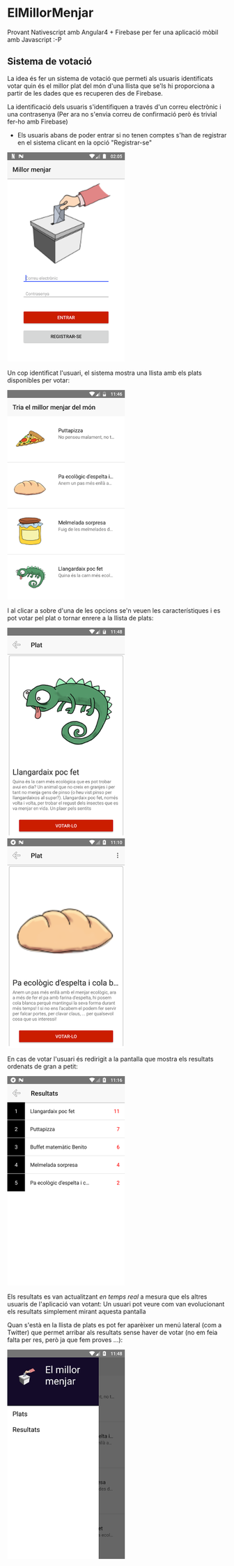 # ElMillorMenjar
Provant Nativescript amb Angular4 + Firebase per fer una aplicació mòbil amb Javascript :-P

## Sistema de votació

La idea és fer un sistema de votació que permeti als usuaris identificats votar quin és el millor plat del món d'una llista que se'ls hi proporciona a partir de les dades que es recuperen des de Firebase.

La identificació dels usuaris s'identifiquen a través d'un correu electrònic i una contrasenya (Per ara no s'envia correu de confirmació però és trivial fer-ho amb Firebase)

* Els usuaris abans de poder entrar si no tenen comptes s'han de registrar en el sistema clicant en la opció "Registrar-se"

![Login](readme/screen4.png)

Un cop identificat l'usuari, el sistema mostra una llista amb els plats disponibles per votar:

![Llista](readme/screen0.png)

I al clicar a sobre d'una de les opcions se'n veuen les característiques i es pot votar pel plat o tornar enrere a la llista de plats:

![Característiques](readme/screen1.png) ![Característiques2](readme/screen5.png)

En cas de votar l'usuari és redirigit a la pantalla que mostra els resultats ordenats de gran a petit:

![Resultats](readme/screen3.png)

Els resultats es van actualitzant *en temps real* a mesura que els altres usuaris de l'aplicació van votant: Un usuari pot veure com van evolucionant els resultats simplement mirant aquesta pantalla

Quan s'està en la llista de plats es pot fer aparèixer un menú lateral (com a Twitter) que permet arribar als resultats sense haver de votar (no em feia falta per res, però ja que fem proves ...):

![Resultats](readme/screen2.png)




